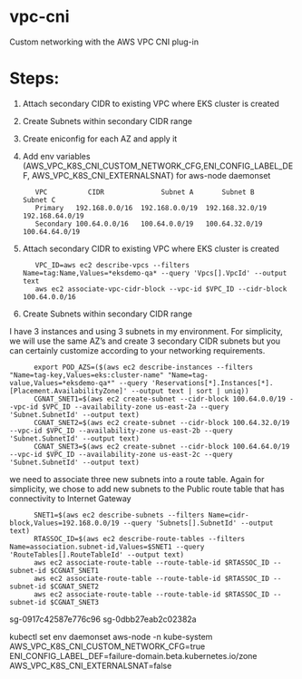 # vpc-cni
Custom networking with the AWS VPC CNI plug-in

Steps:
=======

1. Attach secondary CIDR to existing VPC where EKS cluster is created
2. Create Subnets within secondary CIDR range
3. Create eniconfig for each AZ and apply it
4. Add env variables (AWS_VPC_K8S_CNI_CUSTOM_NETWORK_CFG,ENI_CONFIG_LABEL_DEF, AWS_VPC_K8S_CNI_EXTERNALSNAT) for aws-node daemonset 


          VPC          CIDR	             Subnet A	    Subnet B	    Subnet C
          Primary	192.168.0.0/16	192.168.0.0/19	192.168.32.0/19	192.168.64.0/19
          Secondary	100.64.0.0/16	100.64.0.0/19	100.64.32.0/19	100.64.64.0/19


1. Attach secondary CIDR to existing VPC where EKS cluster is created


          VPC_ID=aws ec2 describe-vpcs --filters Name=tag:Name,Values=*eksdemo-qa* --query 'Vpcs[].VpcId' --output text
          aws ec2 associate-vpc-cidr-block --vpc-id $VPC_ID --cidr-block 100.64.0.0/16

2. Create Subnets within secondary CIDR range


I have 3 instances and using 3 subnets in my environment. For simplicity, we will use the same AZ’s and create 3 secondary CIDR subnets but you can certainly customize according to your networking requirements.


          export POD_AZS=($(aws ec2 describe-instances --filters "Name=tag-key,Values=eks:cluster-name" "Name=tag-value,Values=*eksdemo-qa*" --query 'Reservations[*].Instances[*].[Placement.AvailabilityZone]' --output text | sort | uniq))
          CGNAT_SNET1=$(aws ec2 create-subnet --cidr-block 100.64.0.0/19 --vpc-id $VPC_ID --availability-zone us-east-2a --query 'Subnet.SubnetId' --output text)
          CGNAT_SNET2=$(aws ec2 create-subnet --cidr-block 100.64.32.0/19 --vpc-id $VPC_ID --availability-zone us-east-2b --query 'Subnet.SubnetId' --output text)
          CGNAT_SNET3=$(aws ec2 create-subnet --cidr-block 100.64.64.0/19 --vpc-id $VPC_ID --availability-zone us-east-2c --query 'Subnet.SubnetId' --output text)

we need to associate three new subnets into a route table. Again for simplicity, we chose to add new subnets to the Public route table that has connectivity to Internet Gateway

          SNET1=$(aws ec2 describe-subnets --filters Name=cidr-block,Values=192.168.0.0/19 --query 'Subnets[].SubnetId' --output text)
          RTASSOC_ID=$(aws ec2 describe-route-tables --filters Name=association.subnet-id,Values=$SNET1 --query 'RouteTables[].RouteTableId' --output text)
          aws ec2 associate-route-table --route-table-id $RTASSOC_ID --subnet-id $CGNAT_SNET1
          aws ec2 associate-route-table --route-table-id $RTASSOC_ID --subnet-id $CGNAT_SNET2
          aws ec2 associate-route-table --route-table-id $RTASSOC_ID --subnet-id $CGNAT_SNET3

sg-0917c42587e776c96
sg-0dbb27eab2c02382a

kubectl set env daemonset aws-node -n kube-system AWS_VPC_K8S_CNI_CUSTOM_NETWORK_CFG=true ENI_CONFIG_LABEL_DEF=failure-domain.beta.kubernetes.io/zone AWS_VPC_K8S_CNI_EXTERNALSNAT=false
